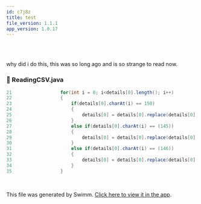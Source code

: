 ```yaml
---
id: c7j8z
title: test
file_version: 1.1.1
app_version: 1.0.17
---
```


<br/>

<br/>

why did i do this, this was so long ago and is so strange to read now.
<!-- NOTE-swimm-snippet: the lines below link your snippet to Swimm -->
### 📄 ReadingCSV.java
```java
21     				for(int i = 0; i<details[0].length(); i++)
22     				{
23     					if(details[0].charAt(i) == 150)
24     					{
25     						details[0] = details[0].replace(details[0].charAt(i), '-');
26     					}
27     					else if(details[0].charAt(i) == (145))
28     					{
29     						details[0] = details[0].replace(details[0].charAt(i), '\'');
30     					}
31     					else if(details[0].charAt(i) == (146))
32     					{
33     						details[0] = details[0].replace(details[0].charAt(i), '\'');
34     					}
35     				}
```

<br/>

This file was generated by Swimm. [Click here to view it in the app](https://app.swimm.io/repos/Z2l0aHViJTNBJTNBRlRQLVVwbG9hZCUzQSUzQXBhZGR5bWNjb25u/docs/c7j8z).

